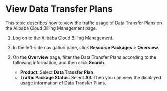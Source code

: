 # View Data Transfer Plans

This topic describes how to view the traffic usage of Data Transfer Plans on the Alibaba Cloud Billing Management page.

1.  Log on to the [Alibaba Cloud Billing Management](https://billing.console.aliyun.com/?spm=5176.2020520001.aliyun_topbar.14.22874bd3SpeKej#/expense/outline).

2.  In the left-side navigation pane, click **Resource Packages** \> **Overview**.

3.  On the **Overview** page, filter the Data Transfer Plans according to the following information, and then click **Search**.

    -   **Product**: Select **Data Transfer Plan**.
    -   **Traffic Package Status**: Select **All**.
    Then you can view the displayed usage information of Data Transfer Plans.


